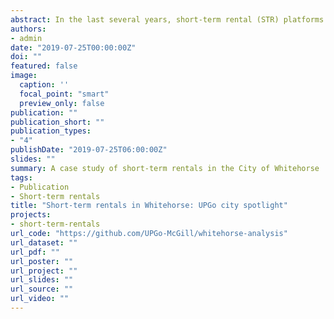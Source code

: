 ```yaml
---
abstract: In the last several years, short-term rental (STR) platforms such as Airbnb have begun to transform residential neighbourhoods across Canada. In this brief report, we shine a data spotlight on the City of Whitehorse. The most populous city in the three territories, it also receives proportionally large tourism flows, and there has been increasing concern in the city that the growth in short-term rentals has come at the expense of long-term housing availability. We examine active daily listings, the spatial distribution of listings, which STR platforms are used in Whitehorse, the prevalence of different listing types, a breakdown of listings by number of bedrooms, revenue distribution and commercial operators, housing loss caused by conversions to STRs, and listings likely not operated by the principal resident.
authors:
- admin
date: "2019-07-25T00:00:00Z"
doi: ""
featured: false
image:
  caption: ''
  focal_point: "smart"
  preview_only: false
publication: ""
publication_short: ""
publication_types:
- "4"
publishDate: "2019-07-25T06:00:00Z"
slides: ""
summary: A case study of short-term rentals in the City of Whitehorse
tags:
- Publication
- Short-term rentals
title: "Short-term rentals in Whitehorse: UPGo city spotlight"
projects:
- short-term-rentals
url_code: "https://github.com/UPGo-McGill/whitehorse-analysis"
url_dataset: ""
url_pdf: ""
url_poster: ""
url_project: ""
url_slides: ""
url_source: ""
url_video: ""
---
```

